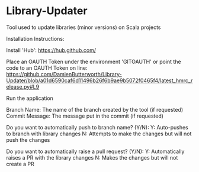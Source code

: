 # Library-Updater
Tool used to update libraries (minor versions) on Scala projects

Installation Instructions: 

Install 'Hub':
https://hub.github.com/

Place an OAUTH Token under the environment 'GITOAUTH' or point the code to an OAUTH Token on line:
https://github.com/DamienButterworth/Library-Updater/blob/a01d6590caf6d11496b26f6b9ae9b5072f0465f4/latest_hmrc_release.py#L9

Run the application

Branch Name: The name of the branch created by the tool (if requested)
Commit Message: The message put in the commit (if requested)

Do you want to automatically push to branch name? (Y/N): 
Y: Auto-pushes to branch with library changes
N: Attempts to make the changes but will not push the changes

Do you want to automatically raise a pull request? (Y/N):
Y: Automatically raises a PR with the library changes
N: Makes the changes but will not create a PR

